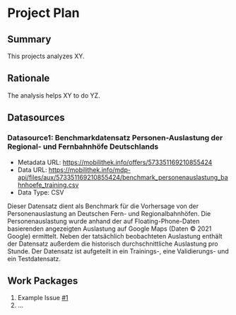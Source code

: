 # Project Plan

## Summary

<!-- Describe your data science project in max. 5 sentences. -->
This projects analyzes XY.

## Rationale

<!-- Outline the impact of the analysis, e.g. which pains it solves. -->
The analysis helps XY to do YZ.

## Datasources

<!-- Describe each datasources you plan to use in a section. Use the prefic "DatasourceX" where X is the id of the datasource. -->

### Datasource1: Benchmarkdatensatz Personen-Auslastung der Regional- und Fernbahnhöfe Deutschlands 
* Metadata URL: https://mobilithek.info/offers/573351169210855424
* Data URL: https://mobilithek.info/mdp-api/files/aux/573351169210855424/benchmark_personenauslastung_bahnhoefe_training.csv
* Data Type: CSV

Dieser Datensatz dient als Benchmark für die Vorhersage von der Personenauslastung an Deutschen Fern- und Regionalbahnhöfen. Die Personenauslastung wurde anhand der auf Floating-Phone-Daten basierenden angezeigten Auslastung auf Google Maps (Daten © 2021 Google) ermittelt. Neben der tatsächlich beobachteten Auslastung enthält der Datensatz außerdem die historisch durchschnittliche Auslastung pro Stunde. Der Datensatz ist aufgeteilt in ein Trainings-, eine Validierungs- und ein Testdatensatz.


## Work Packages

<!-- List of work packages ordered sequentially, each pointing to an issue with more details. -->

1. Example Issue [#1][i1]
2. ...

[i1]: https://github.com/jvalue/2023-amse-template/issues/1
